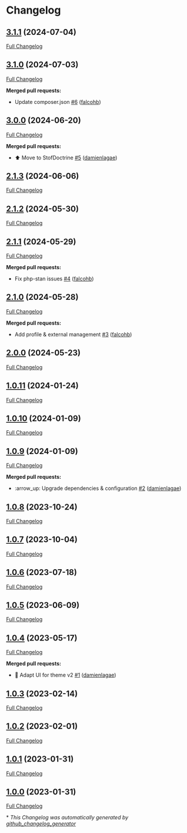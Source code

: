 # Changelog

## [3.1.1](https://github.com/enabel/user-bundle/tree/3.1.1) (2024-07-04)

[Full Changelog](https://github.com/enabel/user-bundle/compare/3.1.0...3.1.1)

## [3.1.0](https://github.com/enabel/user-bundle/tree/3.1.0) (2024-07-03)

[Full Changelog](https://github.com/enabel/user-bundle/compare/3.0.0...3.1.0)

**Merged pull requests:**

- Update composer.json [\#6](https://github.com/Enabel/user-bundle/pull/6) ([falcohb](https://github.com/falcohb))

## [3.0.0](https://github.com/enabel/user-bundle/tree/3.0.0) (2024-06-20)

[Full Changelog](https://github.com/enabel/user-bundle/compare/2.1.3...3.0.0)

**Merged pull requests:**

- ⬆️ Move to StofDoctrine [\#5](https://github.com/Enabel/user-bundle/pull/5) ([damienlagae](https://github.com/damienlagae))

## [2.1.3](https://github.com/enabel/user-bundle/tree/2.1.3) (2024-06-06)

[Full Changelog](https://github.com/enabel/user-bundle/compare/2.1.2...2.1.3)

## [2.1.2](https://github.com/enabel/user-bundle/tree/2.1.2) (2024-05-30)

[Full Changelog](https://github.com/enabel/user-bundle/compare/2.1.1...2.1.2)

## [2.1.1](https://github.com/enabel/user-bundle/tree/2.1.1) (2024-05-29)

[Full Changelog](https://github.com/enabel/user-bundle/compare/2.1.0...2.1.1)

**Merged pull requests:**

- Fix php-stan issues [\#4](https://github.com/Enabel/user-bundle/pull/4) ([falcohb](https://github.com/falcohb))

## [2.1.0](https://github.com/enabel/user-bundle/tree/2.1.0) (2024-05-28)

[Full Changelog](https://github.com/enabel/user-bundle/compare/2.0.0...2.1.0)

**Merged pull requests:**

- Add profile & external management  [\#3](https://github.com/Enabel/user-bundle/pull/3) ([falcohb](https://github.com/falcohb))

## [2.0.0](https://github.com/enabel/user-bundle/tree/2.0.0) (2024-05-23)

[Full Changelog](https://github.com/enabel/user-bundle/compare/1.0.11...2.0.0)

## [1.0.11](https://github.com/enabel/user-bundle/tree/1.0.11) (2024-01-24)

[Full Changelog](https://github.com/enabel/user-bundle/compare/1.0.10...1.0.11)

## [1.0.10](https://github.com/enabel/user-bundle/tree/1.0.10) (2024-01-09)

[Full Changelog](https://github.com/enabel/user-bundle/compare/1.0.9...1.0.10)

## [1.0.9](https://github.com/enabel/user-bundle/tree/1.0.9) (2024-01-09)

[Full Changelog](https://github.com/enabel/user-bundle/compare/1.0.8...1.0.9)

**Merged pull requests:**

- :arrow\_up: Upgrade dependencies & configuration [\#2](https://github.com/Enabel/user-bundle/pull/2) ([damienlagae](https://github.com/damienlagae))

## [1.0.8](https://github.com/enabel/user-bundle/tree/1.0.8) (2023-10-24)

[Full Changelog](https://github.com/enabel/user-bundle/compare/1.0.7...1.0.8)

## [1.0.7](https://github.com/enabel/user-bundle/tree/1.0.7) (2023-10-04)

[Full Changelog](https://github.com/enabel/user-bundle/compare/1.0.6...1.0.7)

## [1.0.6](https://github.com/enabel/user-bundle/tree/1.0.6) (2023-07-18)

[Full Changelog](https://github.com/enabel/user-bundle/compare/1.0.5...1.0.6)

## [1.0.5](https://github.com/enabel/user-bundle/tree/1.0.5) (2023-06-09)

[Full Changelog](https://github.com/enabel/user-bundle/compare/1.0.4...1.0.5)

## [1.0.4](https://github.com/enabel/user-bundle/tree/1.0.4) (2023-05-17)

[Full Changelog](https://github.com/enabel/user-bundle/compare/1.0.3...1.0.4)

**Merged pull requests:**

- :lipstick: Adapt UI for theme v2 [\#1](https://github.com/Enabel/user-bundle/pull/1) ([damienlagae](https://github.com/damienlagae))

## [1.0.3](https://github.com/enabel/user-bundle/tree/1.0.3) (2023-02-14)

[Full Changelog](https://github.com/enabel/user-bundle/compare/1.0.2...1.0.3)

## [1.0.2](https://github.com/enabel/user-bundle/tree/1.0.2) (2023-02-01)

[Full Changelog](https://github.com/enabel/user-bundle/compare/1.0.1...1.0.2)

## [1.0.1](https://github.com/enabel/user-bundle/tree/1.0.1) (2023-01-31)

[Full Changelog](https://github.com/enabel/user-bundle/compare/1.0.0...1.0.1)

## [1.0.0](https://github.com/enabel/user-bundle/tree/1.0.0) (2023-01-31)

[Full Changelog](https://github.com/enabel/user-bundle/compare/66ea80887a101c14054710df76afac8ca548d8de...1.0.0)



\* *This Changelog was automatically generated by [github_changelog_generator](https://github.com/github-changelog-generator/github-changelog-generator)*
